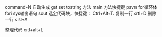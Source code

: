 command+N 自动生成 get set tostring 方法
main 方法快捷键 psvm
for循环体  fori
sys输出语句 sout
选定代码块，快捷键： Ctrl+Alt+T.
复制一行 crtl+D
删除一行 crtl+X

整理代码 crtl+alt+L